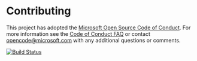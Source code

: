 # Contributing

This project has adopted the [Microsoft Open Source Code of Conduct](https://opensource.microsoft.com/codeofconduct/). For more information see the [Code of Conduct FAQ](https://opensource.microsoft.com/codeofconduct/faq/) or contact [opencode@microsoft.com](mailto:opencode@microsoft.com) with any additional questions or comments.

[![Build Status](https://dev.azure.com/mayminmoeutycc/Parts%20Unlimited%20E2E-%20GitHubIntegration/_apis/build/status/MayMinMoe.PartsUnlimitedE2E?branchName=refs%2Fpull%2F1%2Fmerge)](https://dev.azure.com/mayminmoeutycc/Parts%20Unlimited%20E2E-%20GitHubIntegration/_build/latest?definitionId=14&branchName=refs%2Fpull%2F1%2Fmerge)
